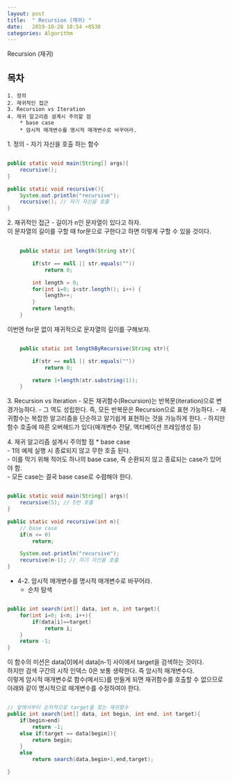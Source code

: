 ```yaml
---
layout: post
title:  " Recursion (재귀) "
date:   2019-10-28 18:54 +0530
categories: Algorithm
---
```


Recursion (재귀)


## 목차
    1. 정의
    2. 재귀적인 접근
    3. Recursion vs Iteration
    4. 재귀 알고리즘 설계시 주의할 점
        * base case
        * 암시적 매개변수를 명시적 매개변수로 바꾸어라.



1\. 정의
    - 자기 자신을 호출 하는 함수

```java

public static void main(String[] args){
    recursive(); 
}

public static void recursive(){
    System.out.println("recursive");
    recursive(); // 자기 자신을 호출
}


```

2\. 재귀적인 접근
    - 길이가 n인 문자열이 있다고 하자.<br/>
      이 문자열의 길이를 구할 때 for문으로 구한다고 하면 이렇게 구할 수 있을 것이다.

```java
    
    public static int length(String str){

        if(str == null || str.equals(""))
            return 0;

        int length = 0;
        for(int i=0; i<str.length(); i++) {
            length++;
        }
        return length;
    }
```

이번엔 for문 없이 재귀적으로 문자열의 길이를 구해보자.

```java

    public static int lengthByRecursive(String str){

        if(str == null || str.equals(""))
            return 0;

        return 1+length(str.substring(1));
    }

```

3\.  Recursion vs Iteration
    - 모든 재귀함수(Recursion)는 반복문(iteration)으로 변경가능하다.
    - 그 역도 성립한다. 즉, 모든 반복문은 Recursion으로 표현 가능하다.
    - 재귀함수는 복잡한 알고리즘을 단순하고 알기쉽게 표현하는 것을 가능하게 한다.
    - 하지만 함수 호출에 따른 오버헤드가 있다(매개변수 전달, 액티베이션 프레임생성 등)

4\. 재귀 알고리즘 설계시 주의할 점
    * base case<br/>
        - 1의 예제 실행 시 종료되지 않고 무한 호출 된다.<br/>
        - 이를 막기 위해 적어도 하나의 base case, 즉 순환되지 않고 종료되는 case가 있어야 함.<br/>
        - 모든 case는 결국 base case로 수렴해야 한다.<br/>
       
```java

public static void main(String[] args){
    recursive(5); // 5번 호출
}

public static void recursive(int n){
    // base case
    if(n <= 0)
        return;

    System.out.println("recursive");
    recursive(n-1); // 자기 자신을 호출
}
```

* 4-2. 암시적 매개변수를 명시적 매개변수로 바꾸어라.
    - 순차 탐색

```java

public int search(int[] data, int n, int target){
    for(int i=0; i<n; i++){
        if(data[i]==target)
            return i;
    }
    return -1;
}

```

이 함수의 미션은 data[0]에서 data[n-1] 사이에서 target을 검색하는 것이다.<br/>
하지만 검색 구간의 시작 인덱스 0은 보통 생략한다. 즉 암시적 매개변수다.<br/>
이렇게 암시적 매개변수로 함수(메서드)를 만들게 되면 재귀함수를 호출할 수 없으므로<br/>
아래와 같이 명시적으로 매개변수를 수정하여야 한다.<br/>


```java

// 앞에서부터 순차적으로 target을 찾는 재귀함수
public int search(int[] data, int begin, int end, int target){
    if(begin>end)
        return -1;
    else if(target == data[begin]){
        return begin;
    }
    else
        return search(data,begin+1,end,target);

}

```
